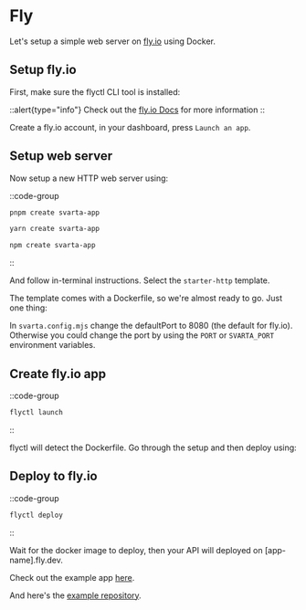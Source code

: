 # Fly

Let's setup a simple web server on [fly.io](https://fly.io/) using Docker.

## Setup fly.io

First, make sure the flyctl CLI tool is installed:

::alert{type="info"}
Check out the [fly.io Docs](https://fly.io/docs/hands-on/install-flyctl/) for more information
::

Create a fly.io account, in your dashboard, press `Launch an app`.

## Setup web server

Now setup a new HTTP web server using:

::code-group

```bash [pnpm]
pnpm create svarta-app
```

```bash [yarn]
yarn create svarta-app
```

```bash [npm]
npm create svarta-app
```

::

And follow in-terminal instructions. Select the `starter-http` template.

The template comes with a Dockerfile, so we're almost ready to go. Just one thing:

In `svarta.config.mjs` change the defaultPort to 8080 (the default for fly.io). Otherwise you could change the port by using the `PORT` or `SVARTA_PORT` environment variables.

## Create fly.io app

::code-group

```bash [terminal]
flyctl launch
```

::

flyctl will detect the Dockerfile. Go through the setup and then deploy using:

## Deploy to fly.io

::code-group

```bash [terminal]
flyctl deploy
```

::

Wait for the docker image to deploy, then your API will deployed on \[app-name\].fly.dev.

Check out the example app [here](https://hellosvarta.fly.dev/).

And here's the [example repository](https://github.com/svartajs/example-flyio-starter).
